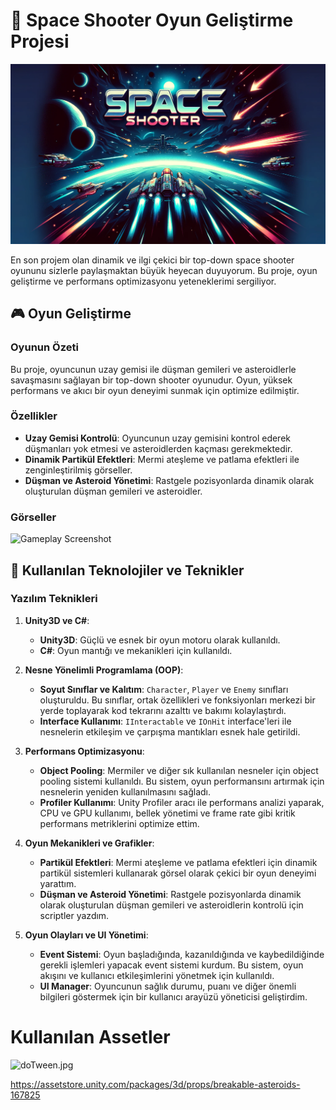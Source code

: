 # 🚀 Space Shooter Oyun Geliştirme Projesi

![Space Shooter](spaceShotterBanner.jpg)

En son projem olan dinamik ve ilgi çekici bir top-down space shooter oyununu sizlerle paylaşmaktan büyük heyecan duyuyorum. Bu proje, oyun geliştirme ve performans optimizasyonu yeteneklerimi sergiliyor.

## 🎮 Oyun Geliştirme

### Oyunun Özeti

Bu proje, oyuncunun uzay gemisi ile düşman gemileri ve asteroidlerle savaşmasını sağlayan bir top-down shooter oyunudur. Oyun, yüksek performans ve akıcı bir oyun deneyimi sunmak için optimize edilmiştir.

### Özellikler

- **Uzay Gemisi Kontrolü**: Oyuncunun uzay gemisini kontrol ederek düşmanları yok etmesi ve asteroidlerden kaçması gerekmektedir.
- **Dinamik Partikül Efektleri**: Mermi ateşleme ve patlama efektleri ile zenginleştirilmiş görseller.
- **Düşman ve Asteroid Yönetimi**: Rastgele pozisyonlarda dinamik olarak oluşturulan düşman gemileri ve asteroidler.

### Görseller

![Gameplay Screenshot](gameplay_screenshot.png)

## 🔧 Kullanılan Teknolojiler ve Teknikler

### Yazılım Teknikleri

1. **Unity3D ve C#**:
   - **Unity3D**: Güçlü ve esnek bir oyun motoru olarak kullanıldı.
   - **C#**: Oyun mantığı ve mekanikleri için kullanıldı.

2. **Nesne Yönelimli Programlama (OOP)**:
   - **Soyut Sınıflar ve Kalıtım**: `Character`, `Player` ve `Enemy` sınıfları oluşturuldu. Bu sınıflar, ortak özellikleri ve fonksiyonları merkezi bir yerde toplayarak kod tekrarını azalttı ve bakımı kolaylaştırdı.
   - **Interface Kullanımı**: `IInteractable` ve `IOnHit` interface'leri ile nesnelerin etkileşim ve çarpışma mantıkları esnek hale getirildi.

3. **Performans Optimizasyonu**:
   - **Object Pooling**: Mermiler ve diğer sık kullanılan nesneler için object pooling sistemi kullanıldı. Bu sistem, oyun performansını artırmak için nesnelerin yeniden kullanılmasını sağladı.
   - **Profiler Kullanımı**: Unity Profiler aracı ile performans analizi yaparak, CPU ve GPU kullanımı, bellek yönetimi ve frame rate gibi kritik performans metriklerini optimize ettim.

4. **Oyun Mekanikleri ve Grafikler**:
   - **Partikül Efektleri**: Mermi ateşleme ve patlama efektleri için dinamik partikül sistemleri kullanarak görsel olarak çekici bir oyun deneyimi yarattım.
   - **Düşman ve Asteroid Yönetimi**: Rastgele pozisyonlarda dinamik olarak oluşturulan düşman gemileri ve asteroidlerin kontrolü için scriptler yazdım.

5. **Oyun Olayları ve UI Yönetimi**:
   - **Event Sistemi**: Oyun başladığında, kazanıldığında ve kaybedildiğinde gerekli işlemleri yapacak event sistemi kurdum. Bu sistem, oyun akışını ve kullanıcı etkileşimlerini yönetmek için kullanıldı.
   - **UI Manager**: Oyuncunun sağlık durumu, puanı ve diğer önemli bilgileri göstermek için bir kullanıcı arayüzü yöneticisi geliştirdim.

# Kullanılan Assetler


![doTween.jpg](https://assetstore.unity.com/packages/tools/animation/dotween-hotween-v2-27676)

https://assetstore.unity.com/packages/3d/props/breakable-asteroids-167825
